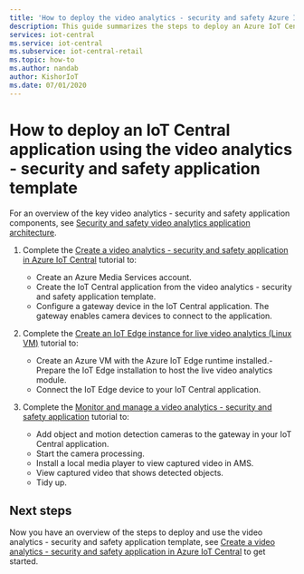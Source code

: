 ```yaml
---
title: 'How to deploy the video analytics - security and safety Azure IoT Central application template'
description: This guide summarizes the steps to deploy an Azure IoT Central application using the video analytics - security and safety application template.
services: iot-central
ms.service: iot-central
ms.subservice: iot-central-retail
ms.topic: how-to
ms.author: nandab
author: KishorIoT
ms.date: 07/01/2020
---
```

# How to deploy an IoT Central application using the video analytics - security and safety application template

For an overview of the key video analytics - security and safety application components, see [Security and safety video analytics application architecture](architecture-video-analytics.md).

1. Complete the [Create a video analytics - security and safety application in Azure IoT Central](tutorial-video-analytics-create-app.md) tutorial to:
    - Create an Azure Media Services account.
    - Create the IoT Central application from the video analytics - security and safety application template.
    - Configure a gateway device in the IoT Central application. The gateway enables camera devices to connect to the application.

1. Complete the [Create an IoT Edge instance for live video analytics (Linux VM)](tutorial-video-analytics-create-iot-edge-vm.md) tutorial to:
    - Create an Azure VM with the Azure IoT Edge runtime installed.- Prepare the IoT Edge installation to host the live video analytics module.
    - Connect the IoT Edge device to your IoT Central application.

1. Complete the [Monitor and manage a video analytics - security and safety application](tutorial-video-analytics-manage.md) tutorial to:
    - Add object and motion detection cameras to the gateway in your IoT Central application.
    - Start the camera processing.
    - Install a local media player to view captured video in AMS.
    - View captured video that shows detected objects.
    - Tidy up.

## Next steps

Now you have an overview of the steps to deploy and use the video analytics - security and safety application template, see [Create a video analytics - security and safety application in Azure IoT Central](tutorial-video-analytics-create-app.md) to get started.
